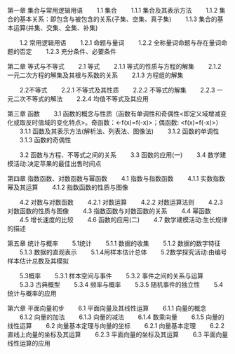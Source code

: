 第一章 集合与常用逻辑用语
　　1.1 集合
　　1.1.1 集合及其表示方法
　　1.1.2 集合的基本关系：即包含与被包含的关系(子集、空集、真子集)
　　1.1.3 集合的基本运算(并集、交集、全集、补集)

　　1.2 常用逻辑用语
　　1.2.1 命题与量词
　　1.2.2 全称量词命题与存在量词命题的否定
　　1.2.3 充分条件、必要条件

第二章 等式与不等式
　　2.1 等式
　　2.1.1 等式的性质与方程的解集
　　2.1.2 一元二次方程的解集及其根与系数的关系
　　2.1.3 方程组的解集

　　2.2不等式
　　2.2.1 不等式及其性质
　　2.2.2 不等式的解集
　　2.2.3 一元二次不等式的解法
　　2.2.4 均值不等式及其应用

第三章 函数
　　3.1 函数的概念与性质（函数有单调性和奇偶性<即定义域增减变化或取反时值域的变化特点>。奇函数：<-f(x)=f(-x)>；偶函数: <f(x)=f(-x)>）
　　3.1.1 函数及其表示方法(解析法、列表法、图像法)
　　3.1.2 函数的单调性
　　3.1.3 函数的奇偶性

　　3.2 函数与方程、不等式之间的关系
　　3.3 函数的应用(一)
　　3.4 数学建模活动:决定苹果的最佳出售时间点

第四章 指数函数、对数函数与幂函数
　　4.1 指数与指数函数
　　4.1.1 实数指数幂及其运算
　　4.1.2 指数函数的性质与图像

　　4.2 对数与对数函数
　　4.2.1 对数运算
　　4.2.2 对数运算法则
　　4.2.3 对数函数的性质与图像
　　4.3 指数函数与对数函数的关系
　　4.4 幂函数
　　4.5 增长速度的比较
　　4.6 函数的应用(二)
　　4.7 数学建模活动:生长规律的描述

第五章 统计与概率
　　5.1统计
　　5.1.1 数据的收集
　　5.1.2 数据的数字特征
　　5.1.3 数据的直观表示
　　5.1.4用样本估计总体
　　5.2数学探究活动:由编号样本估计总数及其模拟

　　5.3概率
　　5.3.1 样本空间与事件
　　5.3.2 事件之间的关系与运算
　　5.3.3 古典概型
　　5.3.4 频率与概率
　　5.3.5 随机事件的独立性
　　5.4 统计与概率的应用

第六章 平面向量初步
　　6.1 平面向量及其线性运算
　　6.1.1 向量的概念
　　6.1.2 向量的加法
　　6.1.3 向量的减法
　　6.1.4 数乘向量
　　6.1.5 向量的线性运算
　　6.2 向量基本定理与向量的坐标
　　6.2.1 向量基本定理
　　6.2.2 直线上向量的坐标及其运算
　　6.2.3 平面向量的坐标及其运算
　　6.3 平面向量线性运算的应用
